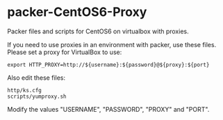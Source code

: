 # packer-CentOS6-Proxy
Packer files and scripts for CentOS6 on virtualbox with proxies.

If you need to use proxies in an environment with packer, use these files.
Please set a proxy for VirtualBox to use:

    export HTTP_PROXY=http://${username}:${password}@${proxy}:${port}

Also edit these files:

    http/ks.cfg
    scripts/yumproxy.sh

Modify the values "USERNAME", "PASSWORD", "PROXY" and "PORT".
